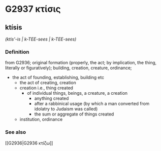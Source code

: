 # G2937 κτίσις

## ktísis

_(ktis'-is | k-TEE-sees | k-TEE-sees)_

### Definition

from G2936; original formation (properly, the act; by implication, the thing, literally or figuratively); building, creation, creature, ordinance; 

- the act of founding, establishing, building etc
  - the act of creating, creation
  - creation i.e., thing created
    - of individual things, beings, a creature, a creation
      - anything created
      - after a rabbinical usage (by which a man converted from idolatry to Judaism was called)
      - the sum or aggregate of things created
  - institution, ordinance

### See also

[[G2936|G2936 κτίζω]]
